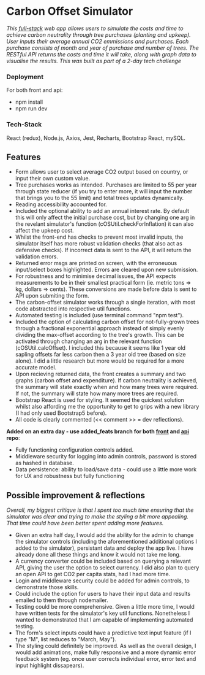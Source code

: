 # Carbon Offset Simulator
*This [full-stack](https://github.com/ArdalanJaf/switch2zero.api) web app allows users to simulate the costs and time to achieve carbon neutrality through tree purchases (planting and upkeep). User inputs their average annual CO2 emmissions and purchases. Each purchase consists of month and year of purchase and number of trees. The RESTful API returns the costs and time it will take, along with graph data to visualise the results.
This was built as part of a 2-day tech challenge*

### Deployment
For both front and api:
- npm install
- npm run dev

### Tech-Stack
React (redux),
Node.js,
Axios,
Jest,
Recharts,
Bootstrap React, 
mySQL.

## Features
- Form allows user to select average CO2 output based on country, or input their own custom value. 
- Tree purchases works as intended. Purchases are limited to 55 per year through state reducer (if you try to enter more, it will input the number that brings you to the 55 limit) and total trees updates dynamically.
- Reading accessibility accounted for.
- Included the optional ability to add an annual interest rate. By default this will only affect the initial purchase cost, but by changing one arg in the revelant simulator's function (cOSUtil.checkForInflation) it can also affect the upkeep cost.
- Whilst the front-end has checks to prevent most invalid inputs, the simulator itself has more robust validation checks (that also act as defensive checks). If incorrect data is sent to the API, it will return the validation errors.
- Returned error msgs are printed on screen, with the erroneuous input/select boxes highlighted. Errors are cleared upon new submission.
- For robustness and to minimise decimal issues, the API expects measurements to be in their smallest practical form (ie. metric tons => kg, dollars => cents). These conversions are made before data is sent to API upon submiting the form.
- The carbon-offset simulator works through a single iteration, with most code abstracted into respective util functions.
- Automated testing is included (use terminal command "npm test").
- Included the option of calculating carbon offset for not-fully-grown trees through a fractional exponential approach instead of simply evenly dividing the max-offset according to the tree's growth. This can be activated through changing an arg in the relevant function (cOSUtil.calcOffset). I included this because it seems like 1 year old sapling offsets far less carbon then a 3 year old tree (based on size alone). I did a little research but more would be required for a more accurate model.
- Upon recieving returned data, the front creates a summary and two graphs (carbon offset and expenditure). If carbon neutrality is achieved, the summary will state exactly when and how many trees were required. If not, the summary will state how many more trees are required.
- Bootstrap React is used for styling. It seemed the quickest solution whilst also affording me the opportunity to get to grips with a new library (I had only used Bootstrap5 before).
- All code is clearly commented (<< comment >> = dev reflections).

**Added on an extra day - use added_feats branch for both [front](https://github.com/ArdalanJaf/switch2zero/tree/added_feats) and [api](https://github.com/ArdalanJaf/switch2zero.api/tree/added_feats) repo**: 
- Fully functioning configuration controls added.
- Middleware security for logging into admin controls, password is stored as hashed in database.
- Data persistence: ability to load/save data - could use a little more work for UX and robustness but fully functioning

## Possible improvement & reflections
*Overall, my biggest critique is that I spent too much time ensuring that the simulator was clear and trying to make the styling a bit more appealing. That time could have been better spent adding more features.*
- Given an extra half day, I would add the ability for the admin to change the simulator controls (including the aforementioned additional options I added to the simulator), persistant data and deploy the app live. I have already done all these things and know it would not take me long.
- A currency converter could be included based on querying a relevant API, giving the user the option to select currency. I did also plan to query an open API to get CO2 per capita stats, had I had more time.
- Login and middleware security could be added for admin controls, to demonstrate those skills.
- Could include the option for users to have their input data and results emailed to them through nodemailer.
- Testing could be more comprehensive. Given a little more time, I would have written tests for the simulator's key util functions. Nonetheless I wanted to demonstrated that I am capable of implementing automated testing.
- The form's select inputs could have a predictive text input feature (if I type "M", list reduces to "March, May").
- The styling could definitely be improved. As well as the overall design, I would add animations, make fully responsive and a more dynamic error feedback system (eg. once user corrects individual error, error text and input highlight dissapears).
